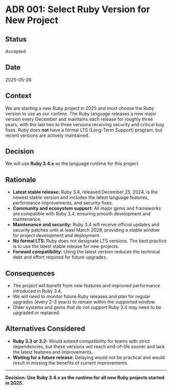 # ADR 001: Select Ruby Version for New Project

## Status

Accepted

## Date

2025-05-26

## Context

We are starting a new Ruby project in 2025 and must choose the Ruby version to use as our runtime. The Ruby language releases a new major version every December and maintains each release for roughly three years, with the last two to three versions receiving security and critical bug fixes. Ruby does **not** have a formal LTS (Long-Term Support) program, but recent versions are actively maintained.

## Decision

We will use **Ruby 3.4.x** as the language runtime for this project.

## Rationale

* **Latest stable release:** Ruby 3.4, released December 25, 2024, is the newest stable version and includes the latest language features, performance improvements, and security fixes.
* **Community and ecosystem support:** All major gems and frameworks are compatible with Ruby 3.4, ensuring smooth development and maintenance.
* **Maintenance and security:** Ruby 3.4 will receive official updates and security patches until at least March 2028, providing a stable window for project development and deployment.
* **No formal LTS:** Ruby does not designate LTS versions. The best practice is to use the latest stable release for new projects.
* **Forward compatibility:** Using the latest version reduces the technical debt and effort required for future upgrades.

## Consequences

* The project will benefit from new features and improved performance introduced in Ruby 3.4.
* We will need to monitor future Ruby releases and plan for regular upgrades (every 2–3 years) to remain within the supported window.
* Older systems and gems that do not support Ruby 3.4 may need to be upgraded or replaced.

## Alternatives Considered

* **Ruby 3.3 or 3.2:** Would extend compatibility for teams with strict dependencies, but these versions will reach end-of-life sooner and lack the latest features and improvements.
* **Waiting for a future release:** Delaying would not be practical and would result in missing the benefits of current improvements.

---

**Decision:**
**Use Ruby 3.4.x as the runtime for all new Ruby projects started in 2025.**